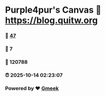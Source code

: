 # Purple4pur's Canvas :link: https://blog.quitw.org 
### :page_facing_up: [47](https://blog.quitw.org/tag.html) 
### :speech_balloon: 7 
### :hibiscus: 120788 
### :alarm_clock: 2025-10-14 02:23:07 
### Powered by :heart: [Gmeek](https://github.com/Meekdai/Gmeek)
